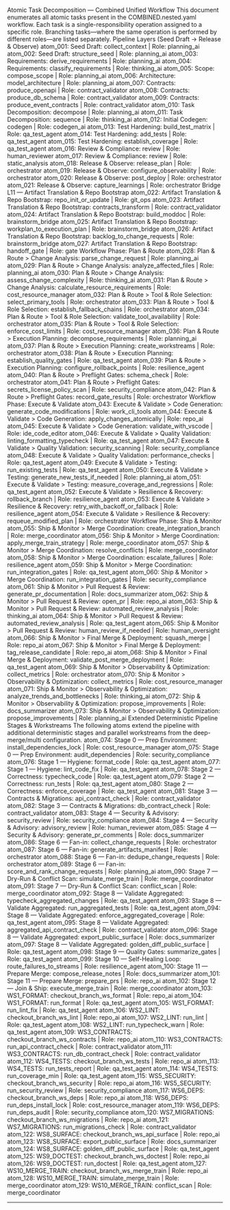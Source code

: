 Atomic Task Decomposition — Combined Unified Workflow
This document enumerates all atomic tasks present in the COMBINED.nested.yaml workflow. Each task is a single-responsibility operation assigned to a specific role. Branching tasks—where the same operation is performed by different roles—are listed separately.
Pipeline Layers (Seed Draft → Release & Observe)
atom_001: Seed Draft: collect_context | Role: planning_ai
atom_002: Seed Draft: structure_seed | Role: planning_ai
atom_003: Requirements: derive_requirements | Role: planning_ai
atom_004: Requirements: classify_requirements | Role: thinking_ai
atom_005: Scope: compose_scope | Role: planning_ai
atom_006: Architecture: model_architecture | Role: planning_ai
atom_007: Contracts: produce_openapi | Role: contract_validator
atom_008: Contracts: produce_db_schema | Role: contract_validator
atom_009: Contracts: produce_event_contracts | Role: contract_validator
atom_010: Task Decomposition: decompose | Role: planning_ai
atom_011: Task Decomposition: sequence | Role: thinking_ai
atom_012: Initial Codegen: codegen | Role: codegen_ai
atom_013: Test Hardening: build_test_matrix | Role: qa_test_agent
atom_014: Test Hardening: add_tests | Role: qa_test_agent
atom_015: Test Hardening: establish_coverage | Role: qa_test_agent
atom_016: Review & Compliance: review | Role: human_reviewer
atom_017: Review & Compliance: review | Role: static_analysis
atom_018: Release & Observe: release_plan | Role: orchestrator
atom_019: Release & Observe: configure_observability | Role: orchestrator
atom_020: Release & Observe: post_deploy | Role: orchestrator
atom_021: Release & Observe: capture_learnings | Role: orchestrator
Bridge L11 — Artifact Translation & Repo Bootstrap
atom_022: Artifact Translation & Repo Bootstrap: repo_init_or_update | Role: git_ops
atom_023: Artifact Translation & Repo Bootstrap: contracts_transform | Role: contract_validator
atom_024: Artifact Translation & Repo Bootstrap: build_moddoc | Role: brainstorm_bridge
atom_025: Artifact Translation & Repo Bootstrap: workplan_to_execution_plan | Role: brainstorm_bridge
atom_026: Artifact Translation & Repo Bootstrap: backlog_to_change_requests | Role: brainstorm_bridge
atom_027: Artifact Translation & Repo Bootstrap: handoff_gate | Role: gate
Workflow Phase: Plan & Route
atom_028: Plan & Route > Change Analysis: parse_change_request | Role: planning_ai
atom_029: Plan & Route > Change Analysis: analyze_affected_files | Role: planning_ai
atom_030: Plan & Route > Change Analysis: assess_change_complexity | Role: thinking_ai
atom_031: Plan & Route > Change Analysis: calculate_resource_requirements | Role: cost_resource_manager
atom_032: Plan & Route > Tool & Role Selection: select_primary_tools | Role: orchestrator
atom_033: Plan & Route > Tool & Role Selection: establish_fallback_chains | Role: orchestrator
atom_034: Plan & Route > Tool & Role Selection: validate_tool_availability | Role: orchestrator
atom_035: Plan & Route > Tool & Role Selection: enforce_cost_limits | Role: cost_resource_manager
atom_036: Plan & Route > Execution Planning: decompose_requirements | Role: planning_ai
atom_037: Plan & Route > Execution Planning: create_workstreams | Role: orchestrator
atom_038: Plan & Route > Execution Planning: establish_quality_gates | Role: qa_test_agent
atom_039: Plan & Route > Execution Planning: configure_rollback_points | Role: resilience_agent
atom_040: Plan & Route > Preflight Gates: schema_check | Role: orchestrator
atom_041: Plan & Route > Preflight Gates: secrets_license_policy_scan | Role: security_compliance
atom_042: Plan & Route > Preflight Gates: record_gate_results | Role: orchestrator
Workflow Phase: Execute & Validate
atom_043: Execute & Validate > Code Generation: generate_code_modifications | Role: work_cli_tools
atom_044: Execute & Validate > Code Generation: apply_changes_atomically | Role: repo_ai
atom_045: Execute & Validate > Code Generation: validate_with_vscode | Role: ide_code_editor
atom_046: Execute & Validate > Quality Validation: linting_formatting_typecheck | Role: qa_test_agent
atom_047: Execute & Validate > Quality Validation: security_scanning | Role: security_compliance
atom_048: Execute & Validate > Quality Validation: performance_checks | Role: qa_test_agent
atom_049: Execute & Validate > Testing: run_existing_tests | Role: qa_test_agent
atom_050: Execute & Validate > Testing: generate_new_tests_if_needed | Role: planning_ai
atom_051: Execute & Validate > Testing: measure_coverage_and_regressions | Role: qa_test_agent
atom_052: Execute & Validate > Resilience & Recovery: rollback_branch | Role: resilience_agent
atom_053: Execute & Validate > Resilience & Recovery: retry_with_backoff_or_fallback | Role: resilience_agent
atom_054: Execute & Validate > Resilience & Recovery: requeue_modified_plan | Role: orchestrator
Workflow Phase: Ship & Monitor
atom_055: Ship & Monitor > Merge Coordination: create_integration_branch | Role: merge_coordinator
atom_056: Ship & Monitor > Merge Coordination: apply_merge_train_strategy | Role: merge_coordinator
atom_057: Ship & Monitor > Merge Coordination: resolve_conflicts | Role: merge_coordinator
atom_058: Ship & Monitor > Merge Coordination: escalate_failures | Role: resilience_agent
atom_059: Ship & Monitor > Merge Coordination: run_integration_gates | Role: qa_test_agent
atom_060: Ship & Monitor > Merge Coordination: run_integration_gates | Role: security_compliance
atom_061: Ship & Monitor > Pull Request & Review: generate_pr_documentation | Role: docs_summarizer
atom_062: Ship & Monitor > Pull Request & Review: open_pr | Role: repo_ai
atom_063: Ship & Monitor > Pull Request & Review: automated_review_analysis | Role: thinking_ai
atom_064: Ship & Monitor > Pull Request & Review: automated_review_analysis | Role: qa_test_agent
atom_065: Ship & Monitor > Pull Request & Review: human_review_if_needed | Role: human_oversight
atom_066: Ship & Monitor > Final Merge & Deployment: squash_merge | Role: repo_ai
atom_067: Ship & Monitor > Final Merge & Deployment: tag_release_candidate | Role: repo_ai
atom_068: Ship & Monitor > Final Merge & Deployment: validate_post_merge_deployment | Role: qa_test_agent
atom_069: Ship & Monitor > Observability & Optimization: collect_metrics | Role: orchestrator
atom_070: Ship & Monitor > Observability & Optimization: collect_metrics | Role: cost_resource_manager
atom_071: Ship & Monitor > Observability & Optimization: analyze_trends_and_bottlenecks | Role: thinking_ai
atom_072: Ship & Monitor > Observability & Optimization: propose_improvements | Role: docs_summarizer
atom_073: Ship & Monitor > Observability & Optimization: propose_improvements | Role: planning_ai
Extended Deterministic Pipeline Stages & Workstreams
The following atoms extend the pipeline with additional deterministic stages and parallel workstreams from the deep-merge/multi configuration.
atom_074: Stage 0 — Prep Environment: install_dependencies_lock | Role: cost_resource_manager
atom_075: Stage 0 — Prep Environment: audit_dependencies | Role: security_compliance
atom_076: Stage 1 — Hygiene: format_code | Role: qa_test_agent
atom_077: Stage 1 — Hygiene: lint_code_fix | Role: qa_test_agent
atom_078: Stage 2 — Correctness: typecheck_code | Role: qa_test_agent
atom_079: Stage 2 — Correctness: run_tests | Role: qa_test_agent
atom_080: Stage 2 — Correctness: enforce_coverage | Role: qa_test_agent
atom_081: Stage 3 — Contracts & Migrations: api_contract_check | Role: contract_validator
atom_082: Stage 3 — Contracts & Migrations: db_contract_check | Role: contract_validator
atom_083: Stage 4 — Security & Advisory: security_review | Role: security_compliance
atom_084: Stage 4 — Security & Advisory: advisory_review | Role: human_reviewer
atom_085: Stage 4 — Security & Advisory: generate_pr_comments | Role: docs_summarizer
atom_086: Stage 6 — Fan-in: collect_change_requests | Role: orchestrator
atom_087: Stage 6 — Fan-in: generate_artifacts_manifest | Role: orchestrator
atom_088: Stage 6 — Fan-in: dedupe_change_requests | Role: orchestrator
atom_089: Stage 6 — Fan-in: score_and_rank_change_requests | Role: planning_ai
atom_090: Stage 7 — Dry-Run & Conflict Scan: simulate_merge_train | Role: merge_coordinator
atom_091: Stage 7 — Dry-Run & Conflict Scan: conflict_scan | Role: merge_coordinator
atom_092: Stage 8 — Validate Aggregated: typecheck_aggregated_changes | Role: qa_test_agent
atom_093: Stage 8 — Validate Aggregated: run_aggregated_tests | Role: qa_test_agent
atom_094: Stage 8 — Validate Aggregated: enforce_aggregated_coverage | Role: qa_test_agent
atom_095: Stage 8 — Validate Aggregated: aggregated_api_contract_check | Role: contract_validator
atom_096: Stage 8 — Validate Aggregated: export_public_surface | Role: docs_summarizer
atom_097: Stage 8 — Validate Aggregated: golden_diff_public_surface | Role: qa_test_agent
atom_098: Stage 9 — Quality Gates: summarize_gates | Role: qa_test_agent
atom_099: Stage 10 — Self-Healing Loop: route_failures_to_streams | Role: resilience_agent
atom_100: Stage 11 — Prepare Merge: compose_release_notes | Role: docs_summarizer
atom_101: Stage 11 — Prepare Merge: prepare_prs | Role: repo_ai
atom_102: Stage 12 — Join & Ship: execute_merge_train | Role: merge_coordinator
atom_103: WS1_FORMAT: checkout_branch_ws_format | Role: repo_ai
atom_104: WS1_FORMAT: run_format | Role: qa_test_agent
atom_105: WS1_FORMAT: run_lint_fix | Role: qa_test_agent
atom_106: WS2_LINT: checkout_branch_ws_lint | Role: repo_ai
atom_107: WS2_LINT: run_lint | Role: qa_test_agent
atom_108: WS2_LINT: run_typecheck_warn | Role: qa_test_agent
atom_109: WS3_CONTRACTS: checkout_branch_ws_contracts | Role: repo_ai
atom_110: WS3_CONTRACTS: run_api_contract_check | Role: contract_validator
atom_111: WS3_CONTRACTS: run_db_contract_check | Role: contract_validator
atom_112: WS4_TESTS: checkout_branch_ws_tests | Role: repo_ai
atom_113: WS4_TESTS: run_tests_report | Role: qa_test_agent
atom_114: WS4_TESTS: run_coverage_min | Role: qa_test_agent
atom_115: WS5_SECURITY: checkout_branch_ws_security | Role: repo_ai
atom_116: WS5_SECURITY: run_security_review | Role: security_compliance
atom_117: WS6_DEPS: checkout_branch_ws_deps | Role: repo_ai
atom_118: WS6_DEPS: run_deps_install_lock | Role: cost_resource_manager
atom_119: WS6_DEPS: run_deps_audit | Role: security_compliance
atom_120: WS7_MIGRATIONS: checkout_branch_ws_migrations | Role: repo_ai
atom_121: WS7_MIGRATIONS: run_migrations_check | Role: contract_validator
atom_122: WS8_SURFACE: checkout_branch_ws_api_surface | Role: repo_ai
atom_123: WS8_SURFACE: export_public_surface | Role: docs_summarizer
atom_124: WS8_SURFACE: golden_diff_public_surface | Role: qa_test_agent
atom_125: WS9_DOCTEST: checkout_branch_ws_doctest | Role: repo_ai
atom_126: WS9_DOCTEST: run_doctest | Role: qa_test_agent
atom_127: WS10_MERGE_TRAIN: checkout_branch_ws_merge_train | Role: repo_ai
atom_128: WS10_MERGE_TRAIN: simulate_merge_train | Role: merge_coordinator
atom_129: WS10_MERGE_TRAIN: conflict_scan | Role: merge_coordinator
________________________________________

